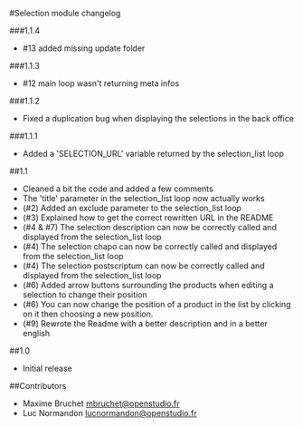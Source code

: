 #Selection module changelog


###1.1.4
 - #13 added missing update folder
 
###1.1.3
- #12 main loop wasn't returning meta infos

###1.1.2
 - Fixed a duplication bug when displaying the selections in the back office
 
###1.1.1
 - Added a 'SELECTION_URL' variable returned by the selection_list loop

##1.1

- Cleaned a bit the code and added a few comments
- The 'title' parameter in the selection_list loop now actually works
- (#2) Added an exclude parameter to the selection_list loop
- (#3) Explained how to get the correct rewritten URL in the README
- (#4 & #7) The selection description can now be correctly called and displayed from the selection_list loop
- (#4) The selection chapo can now be correctly called and displayed from the selection_list loop
- (#4) The selection postscriptum can now be correctly called and displayed from the selection_list loop
- (#6) Added arrow buttons surrounding the products when editing a selection to change their position
- (#6) You can now change the position of a product in the list by clicking on it then choosing a new position.
- (#9) Rewrote the Readme with a better description and in a better english

##1.0
- Initial release



##Contributors

- Maxime Bruchet  <mbruchet@openstudio.fr>
- Luc Normandon   <lucnormandon@openstudio.fr>
